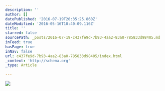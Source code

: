 ```yaml
---
description: ''
author: []
datePublished: '2016-07-19T20:35:25.860Z'
dateModified: '2016-05-16T10:40:09.116Z'
title: ''
starred: false
sourcePath: _posts/2016-07-19-c437fe9d-7b93-4aa2-83a0-785833d98405.md
inFeed: true
hasPage: true
inNav: false
url: c437fe9d-7b93-4aa2-83a0-785833d98405/index.html
_context: 'http://schema.org'
_type: Article

---
```

![](https://the-grid-user-content.s3-us-west-2.amazonaws.com/93f67a4d-424e-4fb1-96a6-93d185d550a7.jpg)